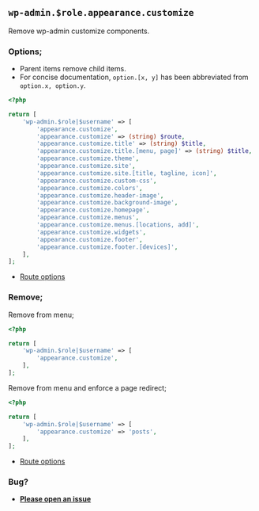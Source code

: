## `wp-admin.$role.appearance.customize`

Remove wp-admin customize components.

### Options;

* Parent items remove child items. 
* For concise documentation, `option.[x, y]` has been abbreviated from `option.x, option.y`.

```php
<?php

return [
    'wp-admin.$role|$username' => [
        'appearance.customize',
        'appearance.customize' => (string) $route,
        'appearance.customize.title' => (string) $title,
        'appearance.customize.title.[menu, page]' => (string) $title,
        'appearance.customize.theme',
        'appearance.customize.site',
        'appearance.customize.site.[title, tagline, icon]',
        'appearance.customize.custom-css',
        'appearance.customize.colors',
        'appearance.customize.header-image',
        'appearance.customize.background-image',
        'appearance.customize.homepage',
        'appearance.customize.menus',
        'appearance.customize.menus.[locations, add]',
        'appearance.customize.widgets',
        'appearance.customize.footer',
        'appearance.customize.footer.[devices]',
    ],
];
```

* [Route options](../route-options.md)

### Remove;

Remove from menu;

```php
<?php

return [
    'wp-admin.$role|$username' => [
        'appearance.customize',
    ],
];
```

Remove from menu and enforce a page redirect;

```php
<?php

return [
    'wp-admin.$role|$username' => [
        'appearance.customize' => 'posts',
    ],
];
```

* [Route options](../route-options.md)

### Bug?

* **[Please open an issue](https://github.com/soberwp/intervention/issues/new?title=[wp-admin.appearance.customize]&labels=bug&assignees=darrenjacoby)**